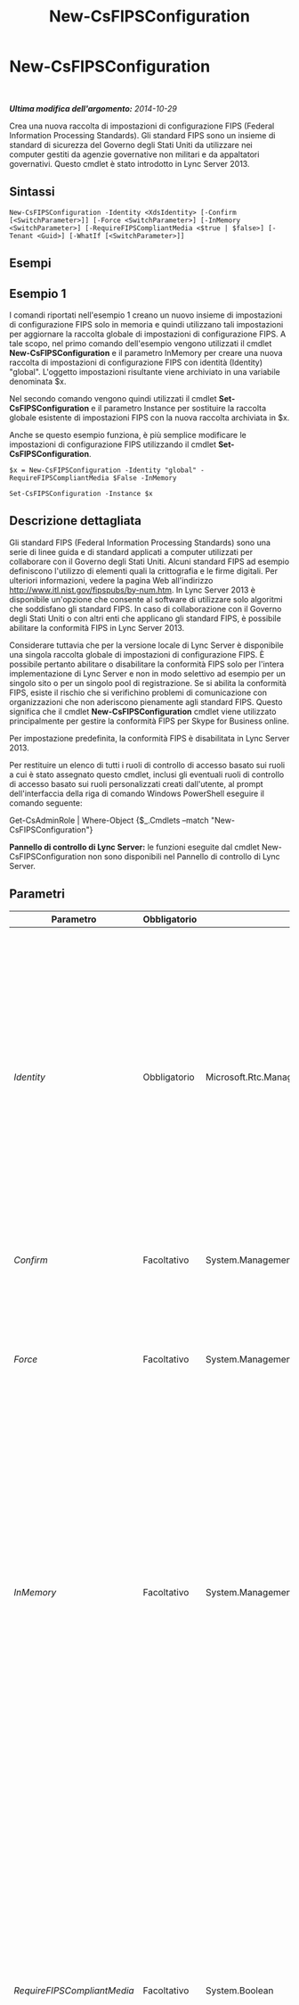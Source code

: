 ﻿---
title: New-CsFIPSConfiguration
TOCTitle: New-CsFIPSConfiguration
ms:assetid: 9ce030fb-fb6b-47a2-9fb9-69e8369b43be
ms:mtpsurl: https://technet.microsoft.com/it-it/library/JJ205114(v=OCS.15)
ms:contentKeyID: 49301461
ms.date: 08/24/2015
mtps_version: v=OCS.15
ms.translationtype: HT
---

# New-CsFIPSConfiguration

 

_**Ultima modifica dell'argomento:** 2014-10-29_

Crea una nuova raccolta di impostazioni di configurazione FIPS (Federal Information Processing Standards). Gli standard FIPS sono un insieme di standard di sicurezza del Governo degli Stati Uniti da utilizzare nei computer gestiti da agenzie governative non militari e da appaltatori governativi. Questo cmdlet è stato introdotto in Lync Server 2013.

## Sintassi

    New-CsFIPSConfiguration -Identity <XdsIdentity> [-Confirm [<SwitchParameter>]] [-Force <SwitchParameter>] [-InMemory <SwitchParameter>] [-RequireFIPSCompliantMedia <$true | $false>] [-Tenant <Guid>] [-WhatIf [<SwitchParameter>]]

## Esempi

## Esempio 1

I comandi riportati nell'esempio 1 creano un nuovo insieme di impostazioni di configurazione FIPS solo in memoria e quindi utilizzano tali impostazioni per aggiornare la raccolta globale di impostazioni di configurazione FIPS. A tale scopo, nel primo comando dell'esempio vengono utilizzati il cmdlet **New-CsFIPSConfiguration** e il parametro InMemory per creare una nuova raccolta di impostazioni di configurazione FIPS con identità (Identity) "global". L'oggetto impostazioni risultante viene archiviato in una variabile denominata $x.

Nel secondo comando vengono quindi utilizzati il cmdlet **Set-CsFIPSConfiguration** e il parametro Instance per sostituire la raccolta globale esistente di impostazioni FIPS con la nuova raccolta archiviata in $x.

Anche se questo esempio funziona, è più semplice modificare le impostazioni di configurazione FIPS utilizzando il cmdlet **Set-CsFIPSConfiguration**.

    $x = New-CsFIPSConfiguration -Identity "global" -RequireFIPSCompliantMedia $False -InMemory
    
    Set-CsFIPSConfiguration -Instance $x

## Descrizione dettagliata

Gli standard FIPS (Federal Information Processing Standards) sono una serie di linee guida e di standard applicati a computer utilizzati per collaborare con il Governo degli Stati Uniti. Alcuni standard FIPS ad esempio definiscono l'utilizzo di elementi quali la crittografia e le firme digitali. Per ulteriori informazioni, vedere la pagina Web all'indirizzo <http://www.itl.nist.gov/fipspubs/by-num.htm>. In Lync Server 2013 è disponibile un'opzione che consente al software di utilizzare solo algoritmi che soddisfano gli standard FIPS. In caso di collaborazione con il Governo degli Stati Uniti o con altri enti che applicano gli standard FIPS, è possibile abilitare la conformità FIPS in Lync Server 2013.

Considerare tuttavia che per la versione locale di Lync Server è disponibile una singola raccolta globale di impostazioni di configurazione FIPS. È possibile pertanto abilitare o disabilitare la conformità FIPS solo per l'intera implementazione di Lync Server e non in modo selettivo ad esempio per un singolo sito o per un singolo pool di registrazione. Se si abilita la conformità FIPS, esiste il rischio che si verifichino problemi di comunicazione con organizzazioni che non aderiscono pienamente agli standard FIPS. Questo significa che il cmdlet **New-CsFIPSConfiguration** cmdlet viene utilizzato principalmente per gestire la conformità FIPS per Skype for Business online.

Per impostazione predefinita, la conformità FIPS è disabilitata in Lync Server 2013.

Per restituire un elenco di tutti i ruoli di controllo di accesso basato sui ruoli a cui è stato assegnato questo cmdlet, inclusi gli eventuali ruoli di controllo di accesso basato sui ruoli personalizzati creati dall'utente, al prompt dell'interfaccia della riga di comando Windows PowerShell eseguire il comando seguente:

Get-CsAdminRole | Where-Object {$\_.Cmdlets –match "New-CsFIPSConfiguration"}

**Pannello di controllo di Lync Server:** le funzioni eseguite dal cmdlet New-CsFIPSConfiguration non sono disponibili nel Pannello di controllo di Lync Server.

## Parametri


<table>
<colgroup>
<col style="width: 25%" />
<col style="width: 25%" />
<col style="width: 25%" />
<col style="width: 25%" />
</colgroup>
<thead>
<tr class="header">
<th>Parametro</th>
<th>Obbligatorio</th>
<th>Tipo</th>
<th>Descrizione</th>
</tr>
</thead>
<tbody>
<tr class="odd">
<td><p><em>Identity</em></p></td>
<td><p>Obbligatorio</p></td>
<td><p>Microsoft.Rtc.Management.Xds.XdsIdentity</p></td>
<td><p>Identificatore univoco della nuova raccolta di impostazioni FIPS. Poiché Lync Server 2013 supporta solo una raccolta globale di impostazioni FIPS, l'unico modo per poter utilizzare questo parametro è quello di creare una &quot;nuova&quot; raccolta globale esistente solo in memoria. A tale scopo, sarà inoltre necessario utilizzare il parametro InMemory.</p></td>
</tr>
<tr class="even">
<td><p><em>Confirm</em></p></td>
<td><p>Facoltativo</p></td>
<td><p>System.Management.Automation.SwitchParameter</p></td>
<td><p>Richiede la conferma prima di eseguire il comando.</p></td>
</tr>
<tr class="odd">
<td><p><em>Force</em></p></td>
<td><p>Facoltativo</p></td>
<td><p>System.Management.Automation.SwitchParameter</p></td>
<td><p>Evita la visualizzazione di eventuali messaggi di errore non grave che potrebbero essere generati nel corso dell'esecuzione del comando.</p></td>
</tr>
<tr class="even">
<td><p><em>InMemory</em></p></td>
<td><p>Facoltativo</p></td>
<td><p>System.Management.Automation.SwitchParameter</p></td>
<td><p>Crea un riferimento a un oggetto senza eseguire realmente il commit dell'oggetto come modifica permanente. Se si assegna l'output del cmdlet chiamato con questo parametro a una variabile, è possibile apportare modifiche alle proprietà del riferimento all'oggetto e quindi eseguire il commit di queste modifiche chiamando il cmdlet Set- corrispondente.</p></td>
</tr>
<tr class="odd">
<td><p><em>RequireFIPSCompliantMedia</em></p></td>
<td><p>Facoltativo</p></td>
<td><p>System.Boolean</p></td>
<td><p>Se questo parametro è impostato su True, Lync Server 2013 consentirà solo sessioni multimediali con entità che utilizzano algoritmi conformi agli standard FIPS per l'autenticazione e l'autorizzazione.</p>
<p>Se si richiede la conformità agli standard FIPS, gli utenti non potranno più connettersi al sistema utilizzando un A/V Edge Server di Microsoft Lync Server 2010. Sarà invece necessario aggiornare tutti i server perimetrali a Lync 2013.</p>
<p>Il valore predefinito è False.</p></td>
</tr>
<tr class="even">
<td><p><em>Tenant</em></p></td>
<td><p>Facoltativo</p></td>
<td><p>System.Guid</p></td>
<td><p>Identificatore univoco globale (GUID) dell'account del tenant di Skype for Business online per cui vengono create nuove impostazioni di configurazione FIPS, ad esempio:</p>
<p>–Tenant &quot;38aad667-af54-4397-aaa7-e94c79ec2308&quot;</p>
<p>È possibile restituire l'ID tenant per ciascun tenant eseguendo questo comando:</p>
<p>Get-CsTenant | Select-Object DisplayName, TenantID</p></td>
</tr>
<tr class="odd">
<td><p><em>WhatIf</em></p></td>
<td><p>Facoltativo</p></td>
<td><p>System.Management.Automation.SwitchParameter</p></td>
<td><p>Descrive ciò che accadrebbe se si eseguisse il comando, senza eseguirlo realmente.</p></td>
</tr>
</tbody>
</table>


## Tipi di input

Nessuno. Il cmdlet **New-CsFIPSConfiguration** non accetta input tramite pipeline.

## Tipi restituiti

Il cmdlet **New-CsFIPSConfiguration** crea nuove istanze dell'oggetto Microsoft.Rtc.Management.WritableConfig.Settings.FIPSConfiguration.FIPSConfiguration.

## Vedere anche

#### Ulteriori risorse

[Get-CsFIPSConfiguration](get-csfipsconfiguration.md)  
[Remove-CsFIPSConfiguration](remove-csfipsconfiguration.md)  
[Set-CsFIPSConfiguration](set-csfipsconfiguration.md)

